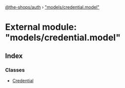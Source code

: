 [@the-shops/auth](../globals.md) › ["models/credential.model"](_models_credential_model_.md)

# External module: "models/credential.model"

## Index

### Classes

* [Credential](../classes/_models_credential_model_.credential.md)
